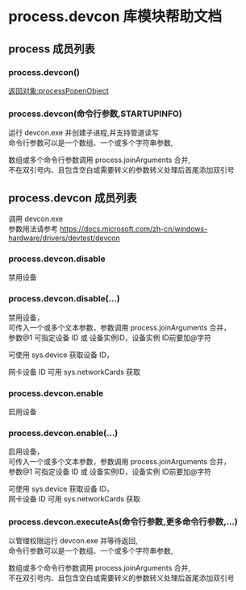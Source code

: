 # process.devcon 库模块帮助文档

<a id="process"></a>
## process 成员列表


<a id="process.devcon"></a>
### process.devcon() 
 [返回对象:processPopenObject](https://www.aardio.com/zh-cn/doc/library-reference/process/popen.html#processPopenObject)

<a id="process.devcon"></a>
### process.devcon(命令行参数,STARTUPINFO) 
 运行 devcon.exe 并创建子进程,并支持管道读写  
命令行参数可以是一个数组、一个或多个字符串参数,  
  
数组或多个命令行参数调用 process.joinArguments 合并,  
不在双引号内、且包含空白或需要转义的参数转义处理后首尾添加双引号

<a id="process.devcon"></a>
## process.devcon 成员列表

调用 devcon.exe  
参数用法请参考 https://docs.microsoft.com/zh-cn/windows-hardware/drivers/devtest/devcon

<a id="process.devcon.disable"></a>
### process.devcon.disable 
 禁用设备

<a id="process.devcon.disable"></a>
### process.devcon.disable(...) 
 禁用设备，  
可传入一个或多个文本参数，参数调用 process.joinArguments 合并，  
参数@1 可指定设备 ID 或 设备实例ID，设备实例 ID前要加@字符  
  
可使用 sys.device 获取设备 ID，  
  
网卡设备 ID 可用 sys.networkCards 获取

<a id="process.devcon.enable"></a>
### process.devcon.enable 
 启用设备

<a id="process.devcon.enable"></a>
### process.devcon.enable(...) 
 启用设备，  
可传入一个或多个文本参数，参数调用 process.joinArguments 合并，  
参数@1 可指定设备 ID 或 设备实例ID，设备实例 ID前要加@字符  
  
可使用 sys.device 获取设备 ID，  
网卡设备 ID 可用 sys.networkCards 获取

<a id="process.devcon.executeAs"></a>
### process.devcon.executeAs(命令行参数,更多命令行参数,...) 
 以管理权限运行 devcon.exe 并等待返回,  
命令行参数可以是一个数组、一个或多个字符串参数,  
  
数组或多个命令行参数调用 process.joinArguments 合并,  
不在双引号内、且包含空白或需要转义的参数转义处理后首尾添加双引号
